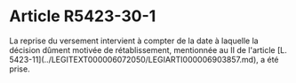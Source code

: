 # Article R5423-30-1

 

<div align="left">
  La reprise du versement intervient à compter de la date à laquelle la décision dûment motivée de rétablissement, mentionnée au II de l'article [L. 5423-11](../LEGITEXT000006072050/LEGIARTI000006903857.md), a été prise.